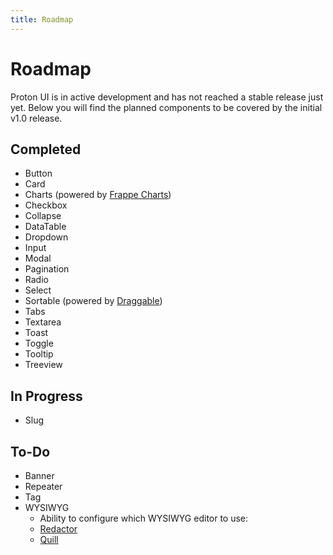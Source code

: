 ```yaml
---
title: Roadmap
---
```


# Roadmap
Proton UI is in active development and has not reached a stable release just yet. Below you will find the planned components to be covered by the initial v1.0 release.

## Completed
- Button
- Card
- Charts (powered by [Frappe Charts](https://frappe.io/charts))
- Checkbox
- Collapse
- DataTable
- Dropdown
- Input
- Modal
- Pagination
- Radio
- Select
- Sortable (powered by [Draggable](https://shopify.github.io/draggable/)) <Badge text="beta.9"/>
- Tabs
- Textarea
- Toast
- Toggle
- Tooltip
- Treeview <Badge text="beta.9"/>

## In Progress
- Slug

## To-Do
- Banner
- Repeater
- Tag
- WYSIWYG
    - Ability to configure which WYSIWYG editor to use:
    - [Redactor](https://imperavi.com/redactor)
    - [Quill](https://quilljs.com)